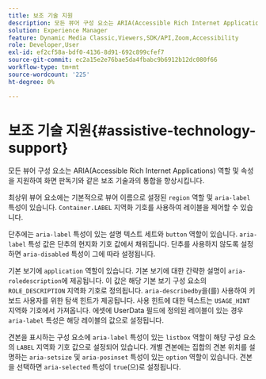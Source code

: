 ```yaml
---
title: 보조 기술 지원
description: 모든 뷰어 구성 요소는 ARIA(Accessible Rich Internet Applications) 역할 및 속성을 지원하여 화면 판독기와 같은 보조 기술과의 통합을 향상시킵니다.
solution: Experience Manager
feature: Dynamic Media Classic,Viewers,SDK/API,Zoom,Accessibility
role: Developer,User
exl-id: ef2cf58a-bdf0-4136-8d91-692c899cfef7
source-git-commit: ec2a15e2e76bae5da4fbabc9b6912b12dc080f66
workflow-type: tm+mt
source-wordcount: '225'
ht-degree: 0%

---
```


# 보조 기술 지원{#assistive-technology-support}

모든 뷰어 구성 요소는 ARIA(Accessible Rich Internet Applications) 역할 및 속성을 지원하여 화면 판독기와 같은 보조 기술과의 통합을 향상시킵니다.

최상위 뷰어 요소에는 기본적으로 뷰어 이름으로 설정된 `region` 역할 및 `aria-label` 특성이 있습니다. `Container.LABEL` 지역화 기호를 사용하여 레이블을 제어할 수 있습니다.

단추에는 `aria-label` 특성이 있는 설명 텍스트 세트와 `button` 역할이 있습니다. `aria-label` 특성 값은 단추의 현지화 기호 값에서 채워집니다. 단추를 사용하지 않도록 설정하면 `aria-disabled` 특성이 그에 따라 설정됩니다.

기본 보기에 `application` 역할이 있습니다. 기본 보기에 대한 간략한 설명이 `aria-roledescription`에 제공됩니다. 이 값은 해당 기본 보기 구성 요소의 `ROLE_DESCRIPTION` 지역화 기호로 정의됩니다. `aria-describedby`을(를) 사용하여 키보드 사용자를 위한 탐색 힌트가 제공됩니다. 사용 힌트에 대한 텍스트는 `USAGE_HINT` 지역화 기호에서 가져옵니다. 에셋에 UserData 필드에 정의된 레이블이 있는 경우 `aria-label` 특성은 해당 레이블의 값으로 설정됩니다.

견본을 표시하는 구성 요소에 `aria-label` 특성이 있는 `listbox` 역할이 해당 구성 요소의 `LABEL` 지역화 기호 값으로 설정되어 있습니다. 개별 견본에는 집합의 견본 위치를 설명하는 `aria-setsize` 및 `aria-posinset` 특성이 있는 `option` 역할이 있습니다. 견본을 선택하면 `aria-selected` 특성이 `true`(으)로 설정됩니다.

